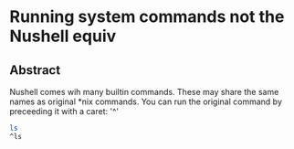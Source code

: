 # Running system commands  not the Nushell equiv

## Abstract

Nushell comes wih many builtin commands. These may share the same names
as original *nix commands.
You can run the original command by preceeding it with a caret: '^'

```sh
ls
^ls
```
